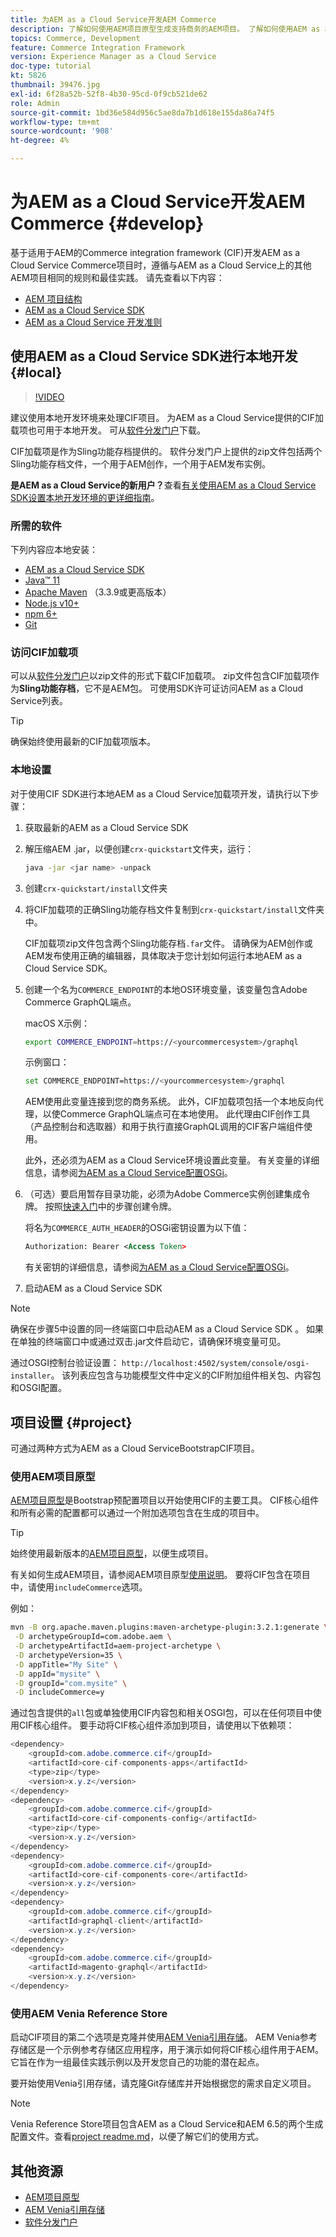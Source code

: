 ```yaml
---
title: 为AEM as a Cloud Service开发AEM Commerce
description: 了解如何使用AEM项目原型生成支持商务的AEM项目。 了解如何使用AEM as a Cloud Service SDK构建项目并将项目部署到本地开发环境。
topics: Commerce, Development
feature: Commerce Integration Framework
version: Experience Manager as a Cloud Service
doc-type: tutorial
kt: 5826
thumbnail: 39476.jpg
exl-id: 6f28a52b-52f8-4b30-95cd-0f9cb521de62
role: Admin
source-git-commit: 1bd36e584d956c5ae8da7b1d618e155da86a74f5
workflow-type: tm+mt
source-wordcount: '908'
ht-degree: 4%

---
```


# 为AEM as a Cloud Service开发AEM Commerce {#develop}

基于适用于AEM的Commerce integration framework (CIF)开发AEM as a Cloud Service Commerce项目时，遵循与AEM as a Cloud Service上的其他AEM项目相同的规则和最佳实践。 请先查看以下内容：

- [AEM 项目结构](https://experienceleague.adobe.com/docs/experience-manager-cloud-service/content/implementing/developing/aem-project-content-package-structure.html)
- [AEM as a Cloud Service SDK](https://experienceleague.adobe.com/docs/experience-manager-cloud-service/content/implementing/developing/aem-as-a-cloud-service-sdk.html)
- [AEM as a Cloud Service 开发准则](https://experienceleague.adobe.com/docs/experience-manager-cloud-service/content/implementing/developing/development-guidelines.html)

## 使用AEM as a Cloud Service SDK进行本地开发 {#local}

>[!VIDEO](https://video.tv.adobe.com/v/39476/?quality=12&learn=on)

建议使用本地开发环境来处理CIF项目。 为AEM as a Cloud Service提供的CIF加载项也可用于本地开发。 可从[软件分发门户](https://experience.adobe.com/#/downloads/content/software-distribution/en/aemcloud.html)下载。

CIF加载项是作为Sling功能存档提供的。 软件分发门户上提供的zip文件包括两个Sling功能存档文件，一个用于AEM创作，一个用于AEM发布实例。

**是AEM as a Cloud Service的新用户？**&#x200B;查看[有关使用AEM as a Cloud Service SDK设置本地开发环境的更详细指南](https://experienceleague.adobe.com/docs/experience-manager-learn/cloud-service/local-development-environment-set-up/overview.html?lang=zh-hans)。

### 所需的软件

下列内容应本地安装：

- [AEM as a Cloud Service SDK](https://experienceleague.adobe.com/docs/experience-manager-learn/cloud-service/local-development-environment-set-up/aem-runtime.html#download-the-aem-as-a-cloud-service-sdk)
- [Java™ 11](https://downloads.experiencecloud.adobe.com/content/software-distribution/en/general.html)
- [Apache Maven](https://maven.apache.org/) （3.3.9或更高版本）
- [Node.js v10+](https://nodejs.org/en)
- [npm 6+](https://www.npmjs.com/)
- [Git](https://git-scm.com/)

### 访问CIF加载项

可以从[软件分发门户](https://experience.adobe.com/#/downloads/content/software-distribution/en/aemcloud.html)以zip文件的形式下载CIF加载项。 zip文件包含CIF加载项作为&#x200B;**Sling功能存档**，它不是AEM包。 可使用SDK许可证访问AEM as a Cloud Service列表。

>[!TIP]
>
>确保始终使用最新的CIF加载项版本。

### 本地设置

对于使用CIF SDK进行本地AEM as a Cloud Service加载项开发，请执行以下步骤：

1. 获取最新的AEM as a Cloud Service SDK
1. 解压缩AEM .jar，以便创建`crx-quickstart`文件夹，运行：

   ```bash
   java -jar <jar name> -unpack
   ```

1. 创建`crx-quickstart/install`文件夹
1. 将CIF加载项的正确Sling功能存档文件复制到`crx-quickstart/install`文件夹中。

   CIF加载项zip文件包含两个Sling功能存档`.far`文件。 请确保为AEM创作或AEM发布使用正确的编辑器，具体取决于您计划如何运行本地AEM as a Cloud Service SDK。

1. 创建一个名为`COMMERCE_ENDPOINT`的本地OS环境变量，该变量包含Adobe Commerce GraphQL端点。

   macOS X示例：

   ```bash
   export COMMERCE_ENDPOINT=https://<yourcommercesystem>/graphql
   ```

   示例窗口：

   ```bash
   set COMMERCE_ENDPOINT=https://<yourcommercesystem>/graphql
   ```

   AEM使用此变量连接到您的商务系统。 此外，CIF加载项包括一个本地反向代理，以使Commerce GraphQL端点可在本地使用。 此代理由CIF创作工具（产品控制台和选取器）和用于执行直接GraphQL调用的CIF客户端组件使用。

   此外，还必须为AEM as a Cloud Service环境设置此变量。 有关变量的详细信息，请参阅[为AEM as a Cloud Service配置OSGi](https://experienceleague.adobe.com/docs/experience-manager-cloud-service/content/implementing/deploying/configuring-osgi.html#local-development)。

1. （可选）要启用暂存目录功能，必须为Adobe Commerce实例创建集成令牌。 按照[快速入门](./getting-started.md#staging)中的步骤创建令牌。

   将名为`COMMERCE_AUTH_HEADER`的OSGi密钥设置为以下值：

   ```xml
   Authorization: Bearer <Access Token>
   ```

   有关密钥的详细信息，请参阅[为AEM as a Cloud Service配置OSGi](https://experienceleague.adobe.com/docs/experience-manager-cloud-service/content/implementing/deploying/configuring-osgi.html#local-development)。

1. 启动AEM as a Cloud Service SDK

>[!NOTE]
>
>确保在步骤5中设置的同一终端窗口中启动AEM as a Cloud Service SDK 。 如果在单独的终端窗口中或通过双击.jar文件启动它，请确保环境变量可见。

通过OSGI控制台验证设置： `http://localhost:4502/system/console/osgi-installer`。 该列表应包含与功能模型文件中定义的CIF附加组件相关包、内容包和OSGI配置。

## 项目设置 {#project}

可通过两种方式为AEM as a Cloud ServiceBootstrapCIF项目。

### 使用AEM项目原型

[AEM项目原型](https://github.com/adobe/aem-project-archetype)是Bootstrap预配置项目以开始使用CIF的主要工具。 CIF核心组件和所有必需的配置都可以通过一个附加选项包含在生成的项目中。

>[!TIP]
>
>始终使用最新版本的[AEM项目原型](https://github.com/adobe/aem-project-archetype/releases)，以便生成项目。

有关如何生成AEM项目，请参阅AEM项目原型[使用说明](https://github.com/adobe/aem-project-archetype#usage)。 要将CIF包含在项目中，请使用`includeCommerce`选项。

例如：

```bash
mvn -B org.apache.maven.plugins:maven-archetype-plugin:3.2.1:generate \
 -D archetypeGroupId=com.adobe.aem \
 -D archetypeArtifactId=aem-project-archetype \
 -D archetypeVersion=35 \
 -D appTitle="My Site" \
 -D appId="mysite" \
 -D groupId="com.mysite" \
 -D includeCommerce=y
```

通过包含提供的`all`包或单独使用CIF内容包和相关OSGI包，可以在任何项目中使用CIF核心组件。 要手动将CIF核心组件添加到项目，请使用以下依赖项：

```java
<dependency>
    <groupId>com.adobe.commerce.cif</groupId>
    <artifactId>core-cif-components-apps</artifactId>
    <type>zip</type>
    <version>x.y.z</version>
</dependency>
<dependency>
    <groupId>com.adobe.commerce.cif</groupId>
    <artifactId>core-cif-components-config</artifactId>
    <type>zip</type>
    <version>x.y.z</version>
</dependency>
<dependency>
    <groupId>com.adobe.commerce.cif</groupId>
    <artifactId>core-cif-components-core</artifactId>
    <version>x.y.z</version>
</dependency>
<dependency>
    <groupId>com.adobe.commerce.cif</groupId>
    <artifactId>graphql-client</artifactId>
    <version>x.y.z</version>
</dependency>
<dependency>
    <groupId>com.adobe.commerce.cif</groupId>
    <artifactId>magento-graphql</artifactId>
    <version>x.y.z</version>
</dependency>
```

### 使用AEM Venia Reference Store

启动CIF项目的第二个选项是克隆并使用[AEM Venia引用存储](https://github.com/adobe/aem-cif-guides-venia)。 AEM Venia参考存储区是一个示例参考存储区应用程序，用于演示如何将CIF核心组件用于AEM。 它旨在作为一组最佳实践示例以及开发您自己的功能的潜在起点。

要开始使用Venia引用存储，请克隆Git存储库并开始根据您的需求自定义项目。

>[!NOTE]
>
>Venia Reference Store项目包含AEM as a Cloud Service和AEM 6.5的两个生成配置文件。查看[project readme.md](https://github.com/adobe/aem-cif-guides-venia/blob/main/README.md)，以便了解它们的使用方式。

## 其他资源

- [AEM项目原型](https://github.com/adobe/aem-project-archetype)
- [AEM Venia引用存储](https://github.com/adobe/aem-cif-guides-venia)
- [软件分发门户](https://experience.adobe.com/#/downloads/content/software-distribution/en/aemcloud.html)
